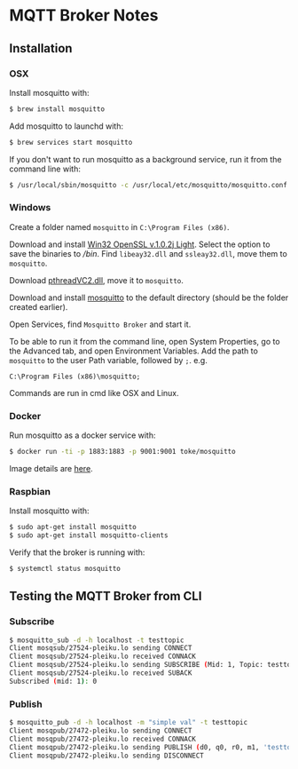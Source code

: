 # MQTT Broker Notes

## Installation

### OSX

Install mosquitto with:
```bash
$ brew install mosquitto
```

Add mosquitto to launchd with:
```bash
$ brew services start mosquitto
```

If you don't want to run mosquitto as a background service, run it from the command line with:
```bash
$ /usr/local/sbin/mosquitto -c /usr/local/etc/mosquitto/mosquitto.conf
```

### Windows

Create a folder named `mosquitto` in `C:\Program Files (x86)`.

Download and install [Win32 OpenSSL v.1.0.2j Light](http://slproweb.com/products/Win32OpenSSL.html). 
Select the option to save the binaries to */bin*. Find `libeay32.dll` and `ssleay32.dll`, move them to `mosquitto`.

Download [pthreadVC2.dll](ftp://sources.redhat.com/pub/pthreads-win32/dll-latest/dll/x86/), move it to `mosquitto`.

Download and install [mosquitto](https://mosquitto.org/download/) to the default 
directory (should be the folder created earlier).

Open Services, find `Mosquitto Broker` and start it.

To be able to run it from the command line, open System Properties, go to the Advanced tab, 
and open Environment Variables. Add the path to `mosquitto` to the user Path variable, followed by `;`.
e.g.

```
C:\Program Files (x86)\mosquitto;
```

Commands are run in cmd like OSX and Linux.

### Docker

Run mosquitto as a docker service with:
```bash
$ docker run -ti -p 1883:1883 -p 9001:9001 toke/mosquitto
```

Image details are [here](https://github.com/toke/docker-mosquitto).

### Raspbian

Install mosquitto with:
```bash
$ sudo apt-get install mosquitto
$ sudo apt-get install mosquitto-clients
```

Verify that the broker is running with:
```bash
$ systemctl status mosquitto
```

## Testing the MQTT Broker from CLI

### Subscribe

```bash
$ mosquitto_sub -d -h localhost -t testtopic
Client mosqsub/27524-pleiku.lo sending CONNECT
Client mosqsub/27524-pleiku.lo received CONNACK
Client mosqsub/27524-pleiku.lo sending SUBSCRIBE (Mid: 1, Topic: testtopic, QoS: 0)
Client mosqsub/27524-pleiku.lo received SUBACK
Subscribed (mid: 1): 0
```

### Publish

```bash
$ mosquitto_pub -d -h localhost -m "simple val" -t testtopic
Client mosqpub/27472-pleiku.lo sending CONNECT
Client mosqpub/27472-pleiku.lo received CONNACK
Client mosqpub/27472-pleiku.lo sending PUBLISH (d0, q0, r0, m1, 'testtopic', ... (10 bytes))
Client mosqpub/27472-pleiku.lo sending DISCONNECT
```
